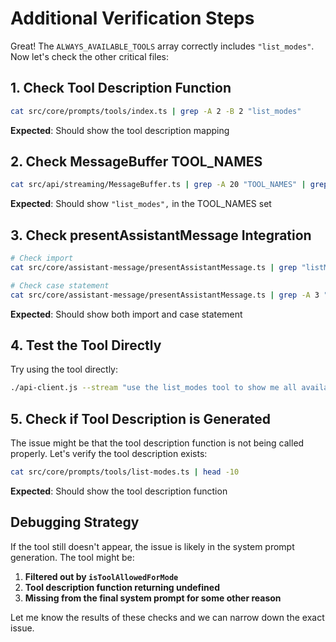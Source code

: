 # Additional Verification Steps

Great! The `ALWAYS_AVAILABLE_TOOLS` array correctly includes `"list_modes"`. Now let's check the other critical files:

## 1. Check Tool Description Function

```bash
cat src/core/prompts/tools/index.ts | grep -A 2 -B 2 "list_modes"
```

**Expected**: Should show the tool description mapping

## 2. Check MessageBuffer TOOL_NAMES

```bash
cat src/api/streaming/MessageBuffer.ts | grep -A 20 "TOOL_NAMES" | grep "list_modes"
```

**Expected**: Should show `"list_modes",` in the TOOL_NAMES set

## 3. Check presentAssistantMessage Integration

```bash
# Check import
cat src/core/assistant-message/presentAssistantMessage.ts | grep "listModesTool"

# Check case statement
cat src/core/assistant-message/presentAssistantMessage.ts | grep -A 3 "case \"list_modes\""
```

**Expected**: Should show both import and case statement

## 4. Test the Tool Directly

Try using the tool directly:

```bash
./api-client.js --stream "use the list_modes tool to show me all available modes"
```

## 5. Check if Tool Description is Generated

The issue might be that the tool description function is not being called properly. Let's verify the tool description exists:

```bash
cat src/core/prompts/tools/list-modes.ts | head -10
```

**Expected**: Should show the tool description function

## Debugging Strategy

If the tool still doesn't appear, the issue is likely in the system prompt generation. The tool might be:

1. **Filtered out by `isToolAllowedForMode`**
2. **Tool description function returning undefined**
3. **Missing from the final system prompt for some other reason**

Let me know the results of these checks and we can narrow down the exact issue.
